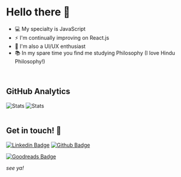 # Hello there 👋

[//]: <> (Front-end since 2016. Já trabalhei como back-end/full-stack. Principal atuação com e-commerce.)
[//]: <> (Eu trabalho com desenvolvimento front-end há 6 anos. Já atuei como back-end em alguns momentos, também sou entusiasta de ux/ui design.
Minhas principais experiencias foram com e-commerce de vários segmentos e diversos públicos.)

- 💻 My specialty is JavaScript
- ⚡️ I'm continually improving on React.js
- 🎨 I'm also a UI/UX enthusiast
- 📚 In my spare time you find me studying Philosophy (I love Hindu Philosophy!)
<br />

## GitHub Analytics

![Stats](https://github-readme-stats.vercel.app/api?username=diandraleao&count_private=true&show_icons=true&theme=buefy)
![Stats](https://github-readme-stats-eight-theta.vercel.app/api/top-langs/?username=diandraleao&theme=buefy&layout=compact&langs_count=10&hide=apacheconf)
<br /><br />

## Get in touch! 🤝

[![Linkedin Badge](https://img.shields.io/badge/LinkedIn-0077B5?style=flat-square&logo=linkedin&logoColor=whitee&link=https://www.linkedin.com/in/diandraleao//)](https://www.linkedin.com/in/diandraleao/)
[![Github Badge](https://img.shields.io/badge/-Github-000?style=flat-square&logo=Github&logoColor=white&link=https://github.com/diandraleao)](https://github.com/diandraleao)
<!--[![Gmail Badge](https://img.shields.io/badge/-Gmail-c14438?style=flat-square&logo=Gmail&logoColor=white&link=mailto:leao.diandra@gmail.com)](mailto:leao.diandra@gmail.com)-->
[![Goodreads Badge](https://img.shields.io/badge/Goodreads-372213?style=flat-square&logo=goodreads&logoColor=white&link=https://www.goodreads.com/user/show/123421801-diandra)](https://www.goodreads.com/user/show/123421801-diandra)

<i> see ya! </i>
<!--
**diandraleao/diandraleao** is a ✨ _special_ ✨ repository because its `README.md` (this file) appears on your GitHub profile.

Here are some ideas to get you started:

- 🔭 I’m currently working on ...
- 🌱 I’m currently learning ...
- 👯 I’m looking to collaborate on ...
- 🤔 I’m looking for help with ...
- 💬 Ask me about ...
- 📫 How to reach me: ...
- 😄 Pronouns: ...
- ⚡ Fun fact: ...
-->
